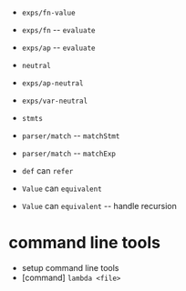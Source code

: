 - `exps/fn-value`
- `exps/fn` -- `evaluate`

- `exps/ap` -- `evaluate`
- `neutral`
- `exps/ap-neutral`

- `exps/var-neutral`

- `stmts`

- `parser/match` -- `matchStmt`
- `parser/match` -- `matchExp`

- `def` can `refer`

- `Value` can `equivalent`
- `Value` can `equivalent` -- handle recursion

# command line tools

- setup command line tools
- [command] `lambda <file>`
